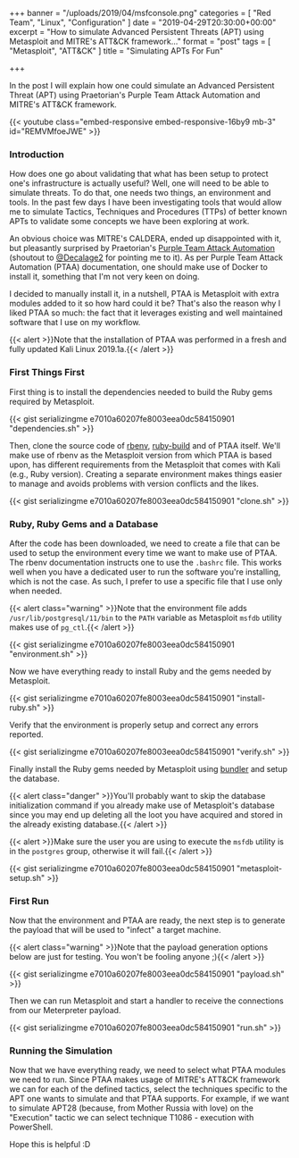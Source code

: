 +++
banner = "/uploads/2019/04/msfconsole.png"
categories = [ "Red Team", "Linux", "Configuration" ]
date = "2019-04-29T20:30:00+00:00"
excerpt = "How to simulate Advanced Persistent Threats (APT) using Metasploit and MITRE's ATT&CK framework..."
format = "post"
tags = [ "Metasploit", "ATT&CK" ]
title = "Simulating APTs For Fun"

+++

In the post I will explain how one could simulate an Advanced Persistent Threat (APT) using Praetorian's Purple Team Attack Automation and MITRE's ATT&CK framework.

<!--more-->

{{< youtube class="embed-responsive embed-responsive-16by9 mb-3" id="REMVMfoeJWE" >}}

### Introduction

How does one go about validating that what has been setup to protect one's infrastructure is actually useful? Well, one will need to be able to simulate threats. To do that, one needs two things, an environment and tools. In the past few days I have been investigating tools that would allow me to simulate Tactics, Techniques and Procedures (TTPs) of better known APTs to validate some concepts we have been exploring at work.

An obvious choice was MITRE's CALDERA, ended up disappointed with it, but pleasantly surprised by Praetorian's [Purple Team Attack Automation][1] (shoutout to [@Decalage2][5] for pointing me to it). As per Purple Team Attack Automation (PTAA) documentation, one should make use of Docker to install it, something that I'm not very keen on doing.

I decided to manually install it, in a nutshell, PTAA is Metasploit with extra modules added to it so how hard could it be? That's also the reason why I liked PTAA so much: the fact that it leverages existing and well maintained software that I use on my workflow.

{{< alert >}}Note that the installation of PTAA was performed in a fresh and fully updated Kali Linux 2019.1a.{{< /alert >}}

### First Things First

First thing is to install the dependencies needed to build the Ruby gems required by Metasploit.

{{< gist serializingme e7010a60207fe8003eea0dc584150901 "dependencies.sh" >}}

Then, clone the source code of [rbenv][2], [ruby-build][3] and of PTAA itself. We'll make use of rbenv as the Metasploit version from which PTAA is based upon, has different requirements from the Metasploit that comes with Kali (e.g., Ruby version). Creating a separate environment makes things easier to manage and avoids problems with version conflicts and the likes.

{{< gist serializingme e7010a60207fe8003eea0dc584150901 "clone.sh" >}}

### Ruby, Ruby Gems and a Database

After the code has been downloaded, we need to create a file that can be used to setup the environment every time we want to make use of PTAA. The rbenv documentation instructs one to use the `.bashrc` file. This works well when you have a dedicated user to run the software you're installing, which is not the case. As such, I prefer to use a specific file that I use only when needed.

{{< alert class="warning" >}}Note that the environment file adds `/usr/lib/postgresql/11/bin` to the `PATH` variable as Metasploit `msfdb` utility makes use of `pg_ctl`.{{< /alert >}}

{{< gist serializingme e7010a60207fe8003eea0dc584150901 "environment.sh" >}}

Now we have everything ready to install Ruby and the gems needed by Metasploit.

{{< gist serializingme e7010a60207fe8003eea0dc584150901 "install-ruby.sh" >}}

Verify that the environment is properly setup and correct any errors reported.

{{< gist serializingme e7010a60207fe8003eea0dc584150901 "verify.sh" >}}

Finally install the Ruby gems needed by Metasploit using [bundler][4] and setup the database.

{{< alert class="danger" >}}You'll probably want to skip the database initialization command if you already make use of Metasploit's database since you may end up deleting all the loot you have acquired and stored in the already existing database.{{< /alert >}}

{{< alert >}}Make sure the user you are using to execute the `msfdb` utility is in the `postgres` group, otherwise it will fail.{{< /alert >}}

{{< gist serializingme e7010a60207fe8003eea0dc584150901 "metasploit-setup.sh" >}}

### First Run

Now that the environment and PTAA are ready, the next step is to generate the payload that will be used to "infect" a target machine.

{{< alert class="warning" >}}Note that the payload generation options below are just for testing. You won't be fooling anyone ;){{< /alert >}}

{{< gist serializingme e7010a60207fe8003eea0dc584150901 "payload.sh" >}}

Then we can run Metasploit and start a handler to receive the connections from our Meterpreter payload.

{{< gist serializingme e7010a60207fe8003eea0dc584150901 "run.sh" >}}

### Running the Simulation

Now that we have everything ready, we need to select what PTAA modules we need to run. Since PTAA makes usage of MITRE's ATT&CK framework we can for each of the defined tactics, select the techniques specific to the APT one wants to simulate and that PTAA supports. For example, if we want to simulate APT28 (because, from Mother Russia with love) on the "Execution" tactic we can select technique T1086 - execution with PowerShell.

Hope this is helpful :D

[1]: https://github.com/praetorian-code/purple-team-attack-automation/ "Purple Team Attack Automation Repository"
[2]: https://github.com/rbenv "rbenv Repository"
[3]: https://github.com/rbenv/ruby-build "ruby-build Respository"
[4]: https://bundler.io/ "Ruby Bundler Site"
[5]: https://twitter.com/decalage2 "Decalage Twitter"
